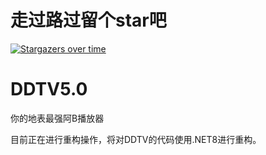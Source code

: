 # 走过路过留个star吧

[![Stargazers over time](https://starchart.cc/CHKZL/DDTV.svg)](https://starchart.cc/CHKZL/DDTV)

# DDTV5.0
你的地表最强阿B播放器

目前正在进行重构操作，将对DDTV的代码使用.NET8进行重构。
